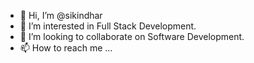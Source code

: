 - 👋 Hi, I’m @sikindhar
- 👀 I’m interested in Full Stack Development.
- 💞️ I’m looking to collaborate on Software Development.
- 📫 How to reach me ...

<!---
sikindhar0/sikindhar0 is a ✨ special ✨ repository because its `README.md` (this file) appears on your GitHub profile.
You can click the Preview link to take a look at your changes.
--->
